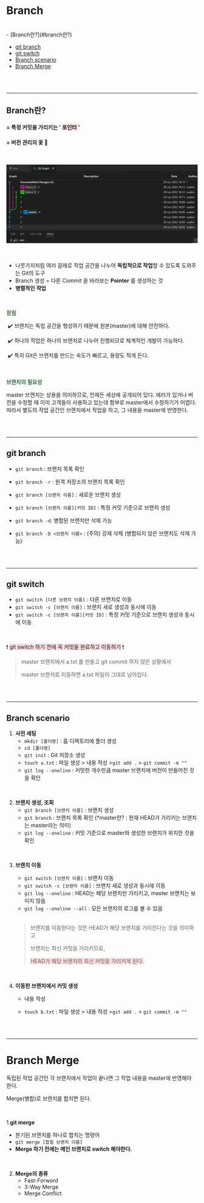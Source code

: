 # Branch
<br/>
- [Branch란?](#branch란?)

- [git branch](#git-branch)
- [git switch](#git-switch)
- [Branch scenario](#branch-scenario)
- [Branch Merge](#branch-merge)

<br/><br/>

---

## Branch란?

#### = 특정 커밋을 가리키는 ' <span style='background-color:#ffdce0'>포인터</span> '

#### = 버전 관리의 꽃 🌷

<br/>

![첫 브랜치](./image.PNG)

<br/>

- 나뭇가지처럼 여러 갈래로 작업 공간을 나누어 **독립적으로 작업**할 수 있도록 도와주는 Git의 도구
- Branch 생성 = 다른 Commit 을 바라보는 **Pointer** 를 생성하는 것
- **병렬적인 작업**

<br/>

<span style='background-color:#dcffe4'>장점</span>

​	 ✔️ 브랜치는 독립 공간을 형성하기 때문에 원본(master)에 대해 안전하다.

​	 ✔️  하나의 작업은 하나의 브랜치로 나누어 진행되므로 체계적인 개발이 가능하다.

​	 ✔️ 특히 Git은 브랜치를 만드는 속도가 빠르고, 용량도 적게 든다.

<br/>

<span style='background-color:#dcffe4'>브랜치의 필요성</span>

master 브랜치는 상용을 의미하므로, 언제든 세상에 공개되어 있다. 에러가 있거나 버전을 수정할 때 이미 고객들이 사용하고 있는데 함부로 master에서 수정하기가 어렵다. 따라서 별도의  작업 공간인 브랜치에서 작업을 하고, 그 내용을 master에 반영한다. 

<br/>

<br/>

---

## git branch

- `git branch` : 브랜치 목록 확인
- `git branch -r` : 원격 저장소의 브랜치 목록 확인
- `git branch [브랜치 이름]` : 새로운 브랜치 생성
- `git branch [브랜치 이름][커밋 ID]` : 특정 커밋 기준으로 브랜치 생성
- `git branch -d`:  병합된 브랜치만 삭제 가능

- `git branch -D <브랜치 이름>` : (주의) 강제 삭제 (병합되지 않은 브랜치도 삭제 가능)

<br/>

<br/>

---

## git switch

- `git switch [다른 브랜치 이름]` : 다른 브랜치로 이동
- `git switch -c [브랜치 이름]` : 브랜치 새로 생성과 동시에 이동
- `git switch -c [브랜치 이름][커밋 ID]` : 특정 커밋 기준으로 브랜치 생성과 동시에 이동

<br/>

❗️ <span style='background-color:#ffdce0'>git switch 하기 전에 꼭 커밋을 완료하고 이동하기</span> ❗️

> master 브랜치에서 a.txt 를 만들고 git commit 하지 않은 상황에서 
>
> master 브랜치로 이동하면 a.txt 파일이 그대로 남아있다.

<br/>

<br/>

---

## Branch scenario

1. **사전 세팅**
   - `mkdir [폴더명]` : 홈 디렉토리에 폴더 생성
   - `cd [폴더명] `
   - `git init` : Git 저장소 생성
   - `touch a.txt` : 파일 생성 > 내용 작성  >`git add .`  >  `git commit -m ""` 
   - `git log --oneline` : 커밋한 개수만큼 master 브랜치에 버전이 만들어진 것을 확인

<br/>

2. **브랜치 생성, 조회**
    - `git branch [브랜치 이름]` : 브랜치 생성
    - `git branch` : 브랜치 목록 확인 (*master란? : 현재 HEAD가 가리키는 브랜치는 master라는  의미)
    - `git log --oneline` : 커밋 기준으로 master와 생성한 브랜치가 위치한 것을 확인

<br/>

3. **브랜치 이동**
   - `git switch [브랜치 이름]` :  브랜치 이동
   - `git switch -c [브랜치 이름]` : 브랜치 새로 생성과 동시에 이동
   -  `git log --oneline` : HEAD는 해당 브랜치만 가리키고, master 브랜치는 보이지 않음
   - `git log --oneline --all` : 모든 브랜치의 로그를 볼 수 있음

   <br/>

   >브랜치를 이동한다는 것은 HEAD가 해당 브랜치를 가리킨다는 것을 의미하고
   >
   >브랜치는 최신 커밋을 가리키므로,
   >
   ><span style='background-color:#ffdce0'>HEAD가 해당 브랜치의 최신 커밋을 가리키게 된다.</span>

<br/>

4. **이동한 브랜치에서 커밋 생성**

   - 내용 작성

   - `touch b.txt` : 파일 생성 > 내용 작성  >`git add .`  >  `git commit -m ""` 

<br/>

<br/>

---

# Branch Merge

독립된 작업 공간인 각 브랜치에서 작업이 끝나면 그 작업 내용을 master에 반영해야 한다.

Merge(병합)로 브랜치를 합치면 된다.

<br/>

1.**git merge**
   - 분기된 브랜치를 하나로 합치는 명령어
   - `git merge [합칠 브랜치 이름]`
   - **Merge 하기 전에는 메인 브랜치로 switch 해야한다.**

<br/>

2. **Merge의 종류**
    - Fast-Forword
    - 3-Way Merge
    - Merge Conflict